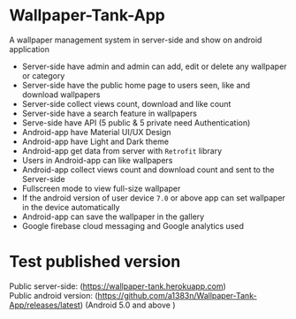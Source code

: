 
# Wallpaper-Tank-App
A wallpaper management system in server-side and show on android application

 - Server-side have admin and admin can add, edit or delete any wallpaper or category
 - Server-side have the public home page to users seen, like and download wallpapers
 - Server-side collect views count, download and like count
 - Server-side have a search feature in wallpapers
 - Serve-side have API (5 public & 5 private need Authentication)
 - Android-app have Material UI/UX Design
 - Android-app have Light and Dark theme
 - Android-app get data from server with `Retrofit` library
 - Users in Android-app can like wallpapers
 - Android-app collect views count and download count and sent to the Server-side
 - Fullscreen mode to view full-size wallpaper
 - If the android version of user device `7.0` or above app can set wallpaper in the device automatically
 - Android-app can save the wallpaper in the gallery
 - Google firebase cloud messaging and Google analytics used
 
# Test published version
Public server-side: (https://wallpaper-tank.herokuapp.com) <br />
Public android version: (https://github.com/a1383n/Wallpaper-Tank-App/releases/latest)
(Android 5.0 and above )
 
